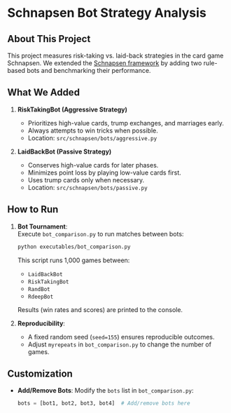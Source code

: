 # Schnapsen Bot Strategy Analysis  

## About This Project  
This project measures risk-taking vs. laid-back strategies in the card game Schnapsen. We extended the [Schnapsen framework](https://github.com/intelligent-systems-course/schnapsen) by adding two rule-based bots and benchmarking their performance.  

## What We Added  
1. **RiskTakingBot (Aggressive Strategy)**  
   - Prioritizes high-value cards, trump exchanges, and marriages early.  
   - Always attempts to win tricks when possible.  
   - Location: `src/schnapsen/bots/aggressive.py`  

2. **LaidBackBot (Passive Strategy)**  
   - Conserves high-value cards for later phases.  
   - Minimizes point loss by playing low-value cards first.  
   - Uses trump cards only when necessary.  
   - Location: `src/schnapsen/bots/passive.py`  

## How to Run  
1. **Bot Tournament**:  
   Execute `bot_comparison.py` to run matches between bots:  
   ```bash  
   python executables/bot_comparison.py  
   ```  
   This script runs 1,000 games between:  
   - `LaidBackBot`  
   - `RiskTakingBot`  
   - `RandBot` 
   - `RdeepBot`   

   Results (win rates and scores) are printed to the console.  

2. **Reproducibility**:  
   - A fixed random seed (`seed=155`) ensures reproducible outcomes.  
   - Adjust `myrepeats` in `bot_comparison.py` to change the number of games.  

## Customization  
- **Add/Remove Bots**: Modify the `bots` list in `bot_comparison.py`:  
  ```python  
  bots = [bot1, bot2, bot3, bot4]  # Add/remove bots here  
  ```  
